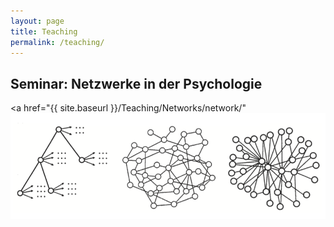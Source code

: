 ```yaml
---
layout: page
title: Teaching
permalink: /teaching/
---
```


## Seminar: Netzwerke in der Psychologie
<a href="{{ site.baseurl }}/Teaching/Networks/network/"</a>
<img src="/images/Networks.png" alt="Bild"/>

